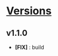 # [Versions](https://github.com/Tracktor/data-grid-tracktor/releases)

## v1.1.0
- **[FIX]** : build
